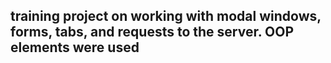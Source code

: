 ## training project on working with modal windows, forms, tabs, and requests to the server. OOP elements were used
